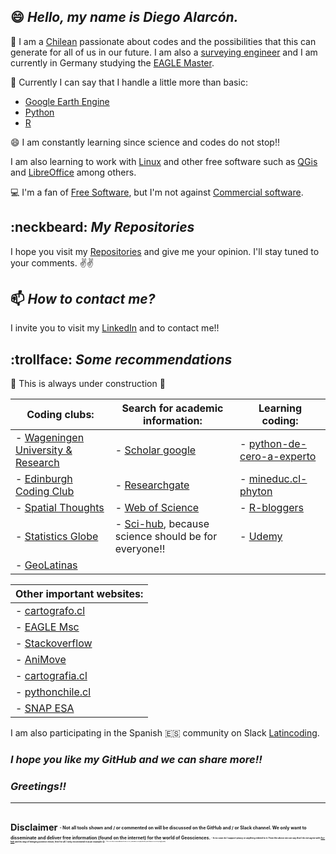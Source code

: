 ## 😄 *Hello, my name is Diego Alarcón.*

🔭 I am a [Chilean](https://en.wikipedia.org/wiki/Chile) passionate about codes and the possibilities that this can generate for all of us in our future. I am also a [surveying engineer](http://www.geomensura.usach.cl/) and I am currently in Germany studying the [EAGLE Master](http://eagle-science.org/).

🌱 Currently I can say that I handle a little more than basic:

- [Google Earth Engine](https://courses.spatialthoughts.com/end-to-end-gee.html)
- [Python](https://courses.spatialthoughts.com/python-foundation.html#what-next)
- [R](https://ourcodingclub.github.io/tutorials/intro-to-r/)

😄 I am constantly learning since science and codes do not stop!!

I am also learning to work with [Linux](https://www.linux.org/) and other free software such as [QGis](https://qgis.org/de/site/) and [LibreOffice](https://es.libreoffice.org/) among others.

:computer: I'm a fan of [Free Software](https://en.wikipedia.org/wiki/Free_software), but I'm not against [Commercial software](https://en.wikipedia.org/wiki/Commercial_software).

## :neckbeard: *My Repositories*
I hope you visit my [Repositories](https://github.com/diegoalarc?tab=repositories) and give me your opinion. I'll stay tuned to your comments.
:v::v:

## 📫 *How to contact me?*
I invite you to visit my [LinkedIn](https://www.linkedin.com/in/diegoalarc%C3%B3nd%C3%ADaz/) and to contact me!!

## :trollface: *Some recommendations*
:construction: This is always under construction :construction:

| Coding clubs: | Search for academic information: | Learning coding: |
|---|---|---|
| - [Wageningen University & Research](https://geoscripting-wur.github.io/) |- [Scholar google](https://scholar.google.com/) | - [python-de-cero-a-experto](https://council.cl/cursos/python-de-cero-a-experto/) |
| - [Edinburgh Coding Club](https://ourcodingclub.github.io/) | - [Researchgate](https://www.researchgate.net/) | - [mineduc.cl-phyton](https://sitios.mineduc.cl/lenguajesdigitales/phyton.html) |
| - [Spatial Thoughts](https://spatialthoughts.com/) | - [Web of Science](https://login.webofknowledge.com/error/Error?Error=IPError&PathInfo=%2F&RouterURL=https%3A%2F%2Fwww.webofknowledge.com%2F&Domain=.webofknowledge.com&Src=IP&Alias=Wrc=IP&Alias=W) | - [R-bloggers](https://www.r-bloggers.com/) |
| - [Statistics Globe](https://statisticsglobe.com/) | - [Sci-hub](https://sci-hub.se/), because science should be for everyone!! | - [Udemy](https://www.udemy.com/) |
| - [GeoLatinas](https://geolatinas.weebly.com/) | |

| Other important websites: |
|---|
| - [cartografo.cl](https://cartografo.cl/) |
| - [EAGLE Msc](http://eagle-science.org/) |
| - [Stackoverflow](https://stackoverflow.com/) |
| - [AniMove](https://animove.org/) |
| - [cartografia.cl](http://sitio.cartografia.cl/) |
| - [pythonchile.cl](https://pythonchile.cl/) |
| - [SNAP ESA](https://step.esa.int/main/download/snap-download/) |

I am also participating in the Spanish :es: community on Slack [Latincoding](https://join.slack.com/t/latincoding/shared_invite/zt-nnhgkb43-1ccg6DgMnyJU28zMHs~CJw).

### *I hope you like my GitHub and we can share more!!*
### *Greetings!!*

<!--
**diegoalarc/diegoalarc** is a ✨ _special_ ✨ repository because its `README.md` (this file) appears on your GitHub profile.

Here are some ideas to get you started:

- 🔭 I’m currently working on ...
- 🌱 I’m currently learning ...
- 👯 I’m looking to collaborate on ...
- 🤔 I’m looking for help with ...
- 💬 Ask me about ...
- 📫 How to reach me: ...
- 😄 Pronouns: ...
- ⚡ Fun fact: ...
-->
---

<sub><sup>__Disclaimer__<sub> <sup>
<sub><sup> - Not all tools shown and / or commented on will be discussed on the GitHub and / or Slack channel. We only want to disseminate and deliver free information (found on the internet) for the world of Geosciences. <sub><sup>
<sub><sup> - In no case do I support piracy or anything related to it. From the above we can say that I do not agree with [Sci-hub](https://sci-hub.se/) and its way of bringing science closer, free for all. I only recommend it as an example :wink:. <sub><sup>
<sub><sup> - These are only recommendations for free access, which does not imply that the paid software is not of very high quality. <sub><sup>
---
